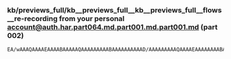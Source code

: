 ### kb/previews_full/kb__previews_full__kb__previews_full__flows__re-recording from your personal account@auth.har.part064.md.part001.md.part001.md (part 002)

```md
EA/wAAAQAAAAEAAAABAAAAAQAAAAAAAAABAAAAAAAAAAD/AAAAAAAAAQAAAAEAAAAAAAABAf8AAAAAAAABAAAAAAAAAAEAAAAAAAAAAQAAAP//AP8AAAD9AAAA/gAAAP4AAAD+AA
```

```
